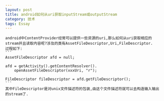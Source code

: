 ```yaml
---
layout: post
title: android如何从uri获取inputStream或outputStream
category: 技术
tags: Essay
---
```


    android中ContentProvider经常可以提供一些资源的uri,那么如何从uri获取相应的stream并且读取内容呢?涉及的类有AssetFileDescriptor,Uri,FileDescriptor.
    过程如下:
    ```
    AssetFileDescriptor afd = null;

    afd = getActivity().getContentResolver().
        openAssetFileDescriptor(xxxUri, "r");

    FileDescriptor fileDescriptor = afd.getFileDescriptor();
    ```
    其中FileDescriptor是对unix文件描述符的包装,由这个文件描述符就可以去构造输入输出的stream了.
